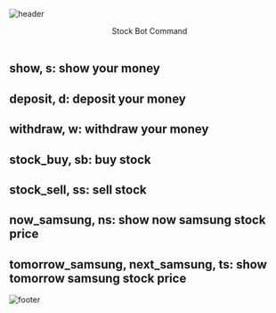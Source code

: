 ![header](https://capsule-render.vercel.app/api?type=waving&color=auto&height=300&section=header&text=Stock%20Bot&fontSize=90&animation=fadeIn&fontAlignY=38&desc=[WARNING]%20Just%20For%20Fun.&descAlignY=51&descAlign=62)

<center>Stock Bot Command</center>
<br>
<h2>show, s: show your money</h2>
<h2>deposit, d: deposit your money</h2>
<h2>withdraw, w: withdraw your money</h2>
<h2>stock_buy, sb: buy stock</h2>
<h2>stock_sell, ss: sell stock</h2>
<h2>now_samsung, ns: show now samsung stock price</h2>
<h2>tomorrow_samsung, next_samsung, ts: show tomorrow samsung stock price</h2>

![footer](https://capsule-render.vercel.app/api?type=waveing&color=auto&height=200&section=footer&text=Now%20Use%20me!&fontSize=90animation=fadeIn&fontAlignY=38)
